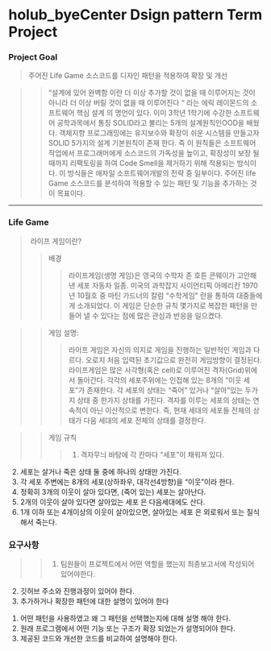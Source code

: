 # holub_byeCenter Dsign pattern Term Project 

### Project Goal
> 주어진 Life Game 소스코드를 디자인 패턴을 적용하여 확장 및 개선 

>> “설계에 있어 완벽함 이란 더 이상 추가할 것이 없을 때 이루어지는 것이 아니라 더 이상 버릴 것이 없을 때 이루어진다 “ 라는 에릭 레이몬드의 소프트웨어 핵심 설계 의 명언이 있다.
>> 이미 3학년 1학기에 수강한 소프트웨어 공학과목에서 통칭 SOLID라고 불리는 5개의 설계원칙인OOD을 배웠다. 
>> 객체지향 프로그래밍에는 유지보수와 확장이 쉬운 시스템을 만들고자 SOLID 5가지의 설계 기본원칙이 존재 한다. 즉 이 원칙들은 소프트웨어 작업에서 프로그래머에게 소스코드의 가독성을 높이고, 확장성이 보장 될 때까지 리팩토링을 하여 Code Smell을 제거하기 위해 적용되는 방식이다. 이 방식들은 애자일 소프트웨어개발의 전략 중 일부이다. 주어진 life Game 소스코드를 분석하여 적용할 수 있는 패턴 및 기능을 추가하는 것이 목표이다. 

<hr/>

### Life Game
>  라이프 게임이란?
>> 배경
>>> 라이프게임(생명 게임)은 영국의 수학자 존 호튼 콘웨이가 고안해낸 세포 자동차 일종. 
>>> 미국의 과학잡지 사이언티픽 아메리칸 1970년 10월호 중 마틴 가드너의 칼럼 “수학게임” 란을 통하여 대중들에게 소개되었다. 
>>> 이 게임은 단순한 규칙 몇가지로 복잡한 패턴을 만들어 낼 수 있다는 점에 많은 관심과 반응을 일으켰다.

>> 게임 설명:
>>> 라이프 게임은 자신의 의지로 게임을 진행하는 일반적인 게임과 다르다. 오로지 처음 입력된 초기값으로 완전히 게임방향이 결정된다. 
라이프게임은 많은 사각형(혹은 cell)로 이루어진 격자(Grid)위에서 돌아간다.
각각의 세포주위에는 인접해 있는 8개의 “이웃 세포”가 존재한다.
각 세포의 상태는 “죽어” 있거나 “살아”있는 두가지 상태 중 한가지 상태를 가진다.
격자를 이루는 세포의 상태는 연속적이 아닌 이산적으로 변한다. 
즉, 현재 세대의 세포들 전체의 상태가 다음 세대의 세포 전체의 상태를 결정한다. 

>> 게임 규칙
>>> 1.  격자무늬 바탕에 각 칸마다 “세포”이 채워져 있다.
2.	세포는 살거나 죽은 상태 둘 중에 하나의 상태만 가진다.
3.	각 세포 주변에는 8개의 세포(상하좌우, 대각선4방향)을 “이웃”이라 한다.
4.	정확히 3개의 이웃이 살아 있다면, (죽어 있는) 세포는 살아난다.
5.	2개의 이웃이 살아 있다면 살아있는 세포 은 다음세대에도 산다.
6.	1개 이하 또는 4개이상의 이웃이 살아있으면, 살아있는 세포 은 외로워서 또는 질식해서 죽는다.

### 요구사항
>> 1) 팀원들이 프로젝트에서 어떤 역할을 했는지 최종보고서에 작성되어 있어야한다.
2) 깃허브 주소와 진행과정이 있어야 한다.
3) 추가하거나 확장한 패턴에 대한 설명이 있어야 한다
>>>
 1. 어떤 패턴을 사용하였고 왜 그 패턴을 선택했는지에 대해 설명 해야 한다.
 2. 원래 프로그램에서 어떤 기능 또는 구조가 확장 되었는가 설명되어야 한다.
 3. 제공된 코드와 개선한 코드를 비교하여 설명해야 한다.

